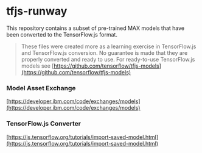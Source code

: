 # tfjs-runway

This repository contains a subset of pre-trained MAX models that have been converted to the TensorFlow.js format.

> These files were created more as a learning exercise in TensorFlow.js and TensorFlow.js conversion. No guarantee is made that they are properly converted and ready to use. For ready-to-use TensorFlow.js models see [https://github.com/tensorflow/tfjs-models](https://github.com/tensorflow/tfjs-models)


### Model Asset Exchange

[https://developer.ibm.com/code/exchanges/models](https://developer.ibm.com/code/exchanges/models)

### TensorFlow.js Converter

[https://js.tensorflow.org/tutorials/import-saved-model.html](https://js.tensorflow.org/tutorials/import-saved-model.html)